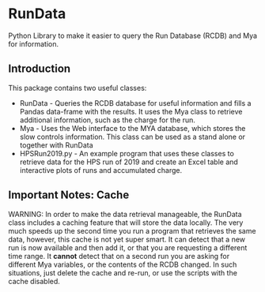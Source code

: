 # RunData
Python Library to make it easier to query the Run Database (RCDB) and Mya for information. 

## Introduction

This package contains two useful classes: 
* RunData - Queries the RCDB database for useful information and fills a Pandas data-frame
 with the results. It uses the Mya class to retrieve additional information, such as 
 the charge for the run.
* Mya     - Uses the Web interface to the MYA database, which stores the slow controls 
 information. This class can be used as a stand alone or together with RunData
* HPSRun2019.py - An example program that uses these classes to retrieve data for the 
 HPS run of 2019 and create an Excel table and interactive plots of runs and accumulated
 charge.
 
 
## Important Notes: Cache

WARNING: In order to make the data retrieval manageable, the RunData class includes a caching feature
that will store the data locally. The very much speeds up the second time you run a program
that retrieves the same data, however, this cache is not yet super smart. It can detect
that a new run is now available and then add it, or that you are requesting a different 
time range. It **cannot** detect that on a second run you are asking for different Mya 
variables, or the contents of the RCDB changed. In such situations, just delete the
cache and re-run, or use the scripts with the cache disabled.